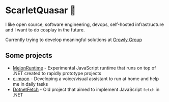 # ScarletQuasar 🐸

I like open source, software engineering, devops, self-hosted infrastructure and I want to do cosplay in the future.

Currently trying to develop meaningful solutions at [Growly Group](https://growly-group.xyz/)

## Some projects

- [MelonRuntime](https://github.com/scarletquasar/MelonRuntime) - Experimental JavaScript runtime that runs on top of .NET created to rapidly prototype projects
- [c-moon](https://github.com/scarletquasar/c-moon) - Developing a voice/visual assistant to run at home and help me in daily tasks
- [DotnetFetch](https://github.com/scarletquasar/DotnetFetch) - Old project that aimed to implement JavaScript `fetch` in .NET

